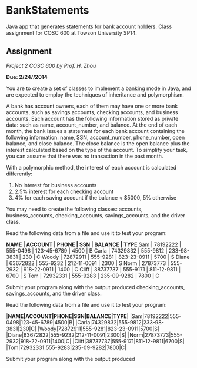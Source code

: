 BankStatements
==============

Java app that generates statements for bank account holders. Class assignment for COSC 600 at Towson University SP14.

## Assignment

*Project 2
COSC 600
by Prof. H. Zhou*

**Due:  2/24//2014**

You are to create a set of classes to implement a banking mode in Java, and are expected to employ the techniques of inheritance and polymorphism.

A bank has account owners, each of them may have one or more bank accounts, such as savings accounts, checking accounts, and business accounts. Each account has the following information stored as private data: such as name,  account_number, and balance.  At the end of each month, the bank issues a statement for each bank account containing the following information: name, SSN, account_number, phone_number, open balance, and close balance. The close balance is the open balance plus the interest calculated based on the type of the account. To simplify your task, you can assume that there was no transaction in the past month. 

With a polymorphic method, the interest of each account is calculated differently:  
1. No interest for business accounts
2. 2.5% interest for each checking account
3. 4% for each saving account if the balance  < $5000, 5% otherwise

You may need to create the following classes: accounts, business_accounts, checking_accounts, savings_accounts, and the driver class.

Read the following data from a file and use it  to test your program:

**NAME | ACCOUNT | PHONE | SSN | BALANCE | TYPE**
Sam | 78192222 | 555-0498 | 123-45-6789 | 4500 | B
Carla | 74329832 | 555-9812 | 233-98-3831 | 230 | C
Woody | 72872911 | 555-9281 | 823-23-0911 | 5700 | S
Diane | 63672822 | 555-9232 | 212-11-0091 | 2300 | S
Norm | 27873773 | 555-2932 | 918-22-0911 | 1400 | C
Cliff | 38737737 | 555-9171 | 811-12-9811 | 6700 | S
Tom | 72932331 | 555-9283 | 235-09-9282 | 7800 | C

Submit your program along with the output produced checking_accounts, savings_accounts, and the driver class.

Read the following data from a file and use it  to test your program:

|**NAME|ACCOUNT|PHONE|SSN|BALANCE|TYPE**|
|Sam|78192222|555-0498|123-45-6789|4500|B|
|Carla|74329832|555-9812|233-98-3831|230|C|
|Woody|72872911|555-9281|823-23-0911|5700|S|
|Diane|63672822|555-9232|212-11-0091|2300|S|
|Norm|27873773|555-2932|918-22-0911|1400|C|
|Cliff|38737737|555-9171|811-12-9811|6700|S|
|Tom|72932331|555-9283|235-09-9282|7800|C|

Submit your program along with the output produced